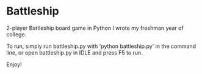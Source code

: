 # Battleship
2-player Battleship board game in Python I wrote my freshman year of college.

To run, simply run battleship.py with 'python battleship.py' in the command line, or open battleship.py in IDLE and press F5 to run.

Enjoy!

